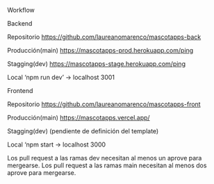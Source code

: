 Workflow

Backend

Repositorio
https://github.com/laureanomarenco/mascotapps-back

Producción(main)
https://mascotapps-prod.herokuapp.com/ping

Stagging(dev)
https://mascotapps-stage.herokuapp.com/ping

Local
‘npm run dev’ → localhost 3001

Frontend

Repositorio
https://github.com/laureanomarenco/mascotapps-front

Producción(main)
https://mascotapps.vercel.app/

Stagging(dev)
(pendiente de definición del template)

Local
‘npm start → localhost 3000

Los pull request a las ramas dev necesitan al menos un aprove para mergearse. Los pull request a las ramas main necesitan al menos dos aprove para mergearse.
